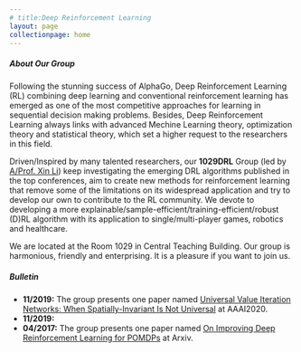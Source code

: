 ```yaml
---
# title:Deep Reinforcement Learning 
layout: page
collectionpage: home
---
```


##### About Our Group

<be>

Following the stunning success of AlphaGo, Deep Reinforcement Learning (RL) combining deep learning and conventional reinforcement learning has emerged as one of the most competitive approaches for learning in sequential decision making problems. Besides, Deep Reinforcement Learning always links with advanced Mechine Learning theory, optimization theory and statistical theory, which set a higher request to the researchers in this field.

Driven/Inspired by many talented researchers, our **1029DRL** Group (led by [A/Prof. Xin Li](http://cs.bit.edu.cn/szdw/jsml/js/lixin/index.htm)) keep investigating the emerging DRL algorithms published in the top conferences, aim to create new methods for reinforcement learning that remove some of the limitations on its widespread application and try to develop our own to contribute to the RL community. We devote to developing a more explainable/sample-efficient/training-efficient/robust (D)RL algorithm with its application to single/multi-player games, robotics and healthcare.

We are located at the Room 1029 in Central Teaching Building. Our group is harmonious, friendly and enterprising. It is a pleasure if you want to join us.

##### Bulletin
- **11/2019:** The group presents one paper named [Universal Value Iteration Networks: When Spatially-Invariant Is Not Universal](https://aaai.org/ojs/index.php/AAAI/article/view/6157) at AAAI2020.
- **11/2019:** 
- **04/2017:** The group presents one paper named [On Improving Deep Reinforcement Learning for POMDPs](https://arxiv.org/abs/1704.07978) at Arxiv.


